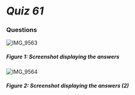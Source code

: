 # *Quiz 61*
### Questions

![IMG_9563](https://user-images.githubusercontent.com/105724334/233354864-d957fb14-b950-44c8-866a-1810c3d2f58e.jpeg)
##### Figure 1: Screenshot displaying the answers


![IMG_9564](https://user-images.githubusercontent.com/105724334/233354867-8ff8f362-2186-4e69-b5c2-ae58a6025eae.jpeg)
##### Figure 2: Screenshot displaying the answers (2)
